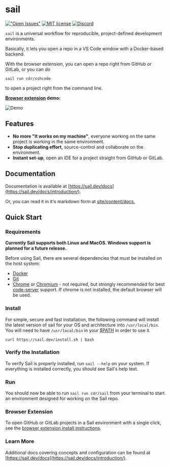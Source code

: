 # sail

[!["Open Issues"](https://img.shields.io/github/issues-raw/cdr/sail.svg)](https://github.com/cdr/sail/issues)
[![MIT license](https://img.shields.io/badge/license-MIT-green.svg)](https://github.com/cdr/sail/blob/master/LICENSE)
[![Discord](https://img.shields.io/discord/463752820026376202.svg?label=&logo=discord&logoColor=ffffff&color=7389D8&labelColor=6A7EC2)](https://discord.gg/zxSwN8Z)

`sail` is a universal workflow for reproducible, project-defined development environments.

Basically, it lets you open a repo in a VS Code window with a Docker-based backend.

With the browser extension, you can open a repo right from GitHub or GitLab, or
you can do

```
sail run cdr/sshcode
```

to open a project right from the command line.

**[Browser extension](https://sail.dev/docs/concepts/browser-extension/) demo:**

![Demo](/site/demo.gif)

## Features

- **No more "It works on my machine"**, everyone working on the same project is working in the same environment.
- **Stop duplicating effort**, source-control and collaborate on the environment.
- **Instant set-up**, open an IDE for a project straight from GitHub or GitLab.

## Documentation

Documentation is available at [https://sail.dev/docs](https://sail.dev/docs/introduction/). 

Or, you can read it in it's markdown form at [site/content/docs.](site/content/docs)

## Quick Start

### Requirements

**Currently Sail supports both Linux and MacOS. Windows support is planned for a future release.**

Before using Sail, there are several dependencies that must be installed on the host system:

- [Docker](https://docs.docker.com/install/)
- [Git](https://git-scm.com/book/en/v2/Getting-Started-Installing-Git)
- [Chrome](https://www.google.com/chrome/) or [Chromium](https://www.chromium.org/getting-involved/download-chromium) - not required, but strongly recommended for best [code-server](https://github.com/cdr/code-server) support.
If chrome is not installed, the default browser will be used.


### Install

For simple, secure and fast installation, the following command will install the latest version
of sail for your OS and architecture into `/usr/local/bin`. You will need to have `/usr/local/bin`
in your [$PATH](https://superuser.com/questions/284342/what-are-path-and-other-environment-variables-and-how-can-i-set-or-use-them) in order to use it.

```
curl https://sail.dev/install.sh | bash
```

### Verify the Installation

To verify Sail is properly installed, run `sail --help` on your system. If everything is installed correctly, you should see Sail's help text.

### Run

You should now be able to run `sail run cdr/sail` from your terminal to start an environment designed for working
on the Sail repo.

### Browser Extension

To open GitHub or GitLab projects in a Sail environment with a single click, see the [browser extension install instructions](https://sail.dev/docs/browser-extension/).

### Learn More

Additional docs covering concepts and configuration can be found at [https://sail.dev/docs](https://sail.dev/docs/introduction/).
